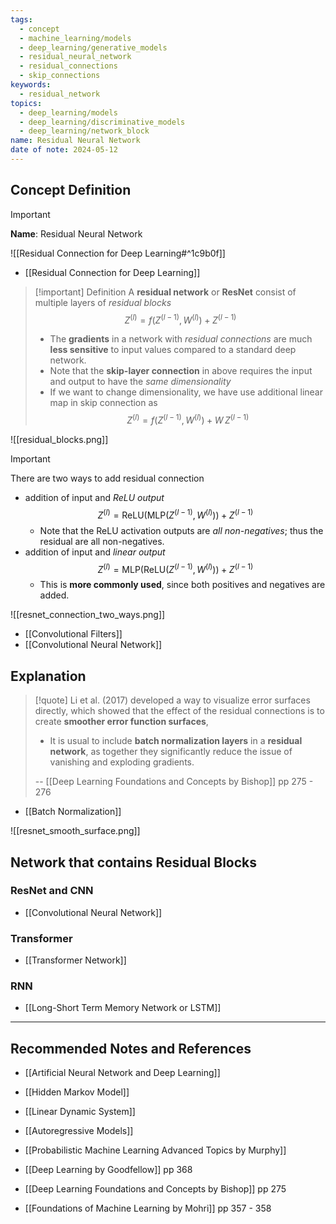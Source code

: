 ```yaml
---
tags:
  - concept
  - machine_learning/models
  - deep_learning/generative_models
  - residual_neural_network
  - residual_connections
  - skip_connections
keywords:
  - residual_network
topics:
  - deep_learning/models
  - deep_learning/discriminative_models
  - deep_learning/network_block
name: Residual Neural Network
date of note: 2024-05-12
---
```


## Concept Definition

>[!important]
>**Name**: Residual Neural Network

![[Residual Connection for Deep Learning#^1c9b0f]]

- [[Residual Connection for Deep Learning]]


>[!important] Definition
>A **residual network** or **ResNet** consist of multiple layers of *residual blocks*
>$$
>Z^{(l)} = f(Z^{(l-1)}, W^{(l)}) + Z^{(l-1)}
>$$
>- The **gradients** in a network with *residual connections* are much **less sensitive** to input values compared to a standard deep network.
>- Note that the **skip-layer connection** in above requires the input and output to have the *same dimensionality*
>- If we want to change dimensionality, we have use additional linear map in skip connection as $$Z^{(l)} = f(Z^{(l-1)}, W^{(l)}) + W\,Z^{(l-1)}$$


![[residual_blocks.png]]

>[!important] 
>There are two ways to add residual connection
>- addition of input and *ReLU output* $$Z^{(l)} = \text{ReLU}\left(\text{MLP}(Z^{(l-1)}, W^{(l)})\right) + Z^{(l-1)}$$
>	- Note that the ReLU activation outputs are *all non-negatives*; thus the residual are all non-negatives.
>- addition of input and *linear output* $$Z^{(l)} = \text{MLP}\left(\text{ReLU}(Z^{(l-1)}, W^{(l)})\right) + Z^{(l-1)}$$
>	- This is **more commonly used**, since both positives and negatives are added.


![[resnet_connection_two_ways.png]]

- [[Convolutional Filters]]
- [[Convolutional Neural Network]]


## Explanation

>[!quote]
>Li et al. (2017) developed a way to visualize error surfaces directly, which showed that the effect of the residual connections is to create **smoother error function surfaces**,
>- It is usual to include **batch normalization layers** in a **residual network**, as together they significantly reduce the issue of vanishing and exploding gradients.
>
>-- [[Deep Learning Foundations and Concepts by Bishop]] pp 275 - 276

- [[Batch Normalization]]

![[resnet_smooth_surface.png]]



## Network that contains Residual Blocks

### ResNet and CNN

- [[Convolutional Neural Network]]

### Transformer

- [[Transformer Network]]

### RNN

- [[Long-Short Term Memory Network or LSTM]]



-----------
##  Recommended Notes and References


- [[Artificial Neural Network and Deep Learning]]

- [[Hidden Markov Model]]
- [[Linear Dynamic System]]
- [[Autoregressive Models]]

- [[Probabilistic Machine Learning Advanced Topics by Murphy]]
- [[Deep Learning by Goodfellow]] pp 368
- [[Deep Learning Foundations and Concepts by Bishop]] pp 275
- [[Foundations of Machine Learning by Mohri]] pp 357 - 358